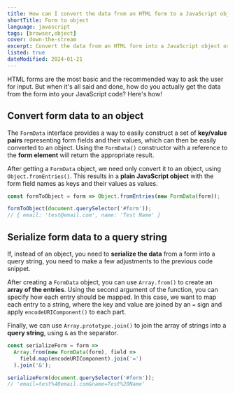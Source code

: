 ```yaml
---
title: How can I convert the data from an HTML form to a JavaScript object?
shortTitle: Form to object
language: javascript
tags: [browser,object]
cover: down-the-stream
excerpt: Convert the data from an HTML form into a JavaScript object or serialize it into a query string.
listed: true
dateModified: 2024-01-21
---
```


HTML forms are the most basic and the recommended way to ask the user for input. But when it's all said and done, how do you actually get the data from the form into your JavaScript code? Here's how!

## Convert form data to an object

The `FormData` interface provides a way to easily construct a set of **key/value pairs** representing form fields and their values, which can then be easily converted to an object. Using the `FormData()` constructor with a reference to the **form element** will return the appropriate result.

After getting a `FormData` object, we need only convert it to an object, using `Object.fromEntries()`. This results in a **plain JavaScript object** with the form field names as keys and their values as values.

```js
const formToObject = form => Object.fromEntries(new FormData(form));

formToObject(document.querySelector('#form'));
// { email: 'test@email.com', name: 'Test Name' }
```

## Serialize form data to a query string

If, instead of an object, you need to **serialize the data** from a form into a query string, you need to make a few adjustments to the previous code snippet.

After creating a `FormData` object, you can use `Array.from()` to create an **array of the entries**. Using the second argument of the function, you can specify how each entry should be mapped. In this case, we want to map each entry to a string, where the key and value are joined by an `=` sign and apply `encodeURIComponent()` to each part.

Finally, we can use `Array.prototype.join()` to join the array of strings into a **query string**, using `&` as the separator.

```js
const serializeForm = form =>
  Array.from(new FormData(form), field =>
    field.map(encodeURIComponent).join('=')
  ).join('&');

serializeForm(document.querySelector('#form'));
// 'email=test%40email.com&name=Test%20Name'
```
